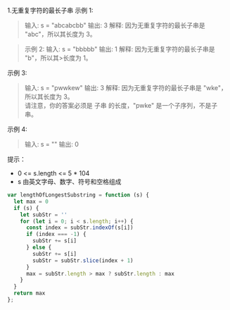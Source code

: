 1.无重复字符的最长子串
示例 1:
>输入: s = "abcabcbb"
>输出: 3 
>解释: 因为无重复字符的最长子串是 "abc"，所以其长度为 3。

> 示例 2:
> 输入: s = "bbbbb"
> 输出: 1
>解释: 因为无重复字符的最长子串是 "b"，所以其>长度为 1。

示例 3:
>输入: s = "pwwkew"
>输出: 3
>解释: 因为无重复字符的最长子串是 "wke"，所以其长度为 3。   
>请注意，你的答案必须是 子串 的长度，"pwke" 是一个子序列，不是子串。

示例 4:
>输入: s = ""
>输出: 0

提示：
- 0 <= s.length <= 5 * 104
- s 由英文字母、数字、符号和空格组成

```js
var lengthOfLongestSubstring = function (s) {
  let max = 0
  if (s) {
    let subStr = ''
    for (let i = 0; i < s.length; i++) {
      const index = subStr.indexOf(s[i])
      if (index === -1) {
        subStr += s[i]
      } else {
        subStr += s[i]
        subStr = subStr.slice(index + 1)
      }
      max = subStr.length > max ? subStr.length : max
    }
  }
  return max
};
```